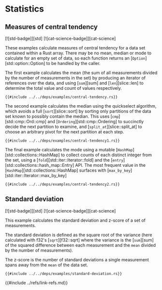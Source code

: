 # Statistics

## Measures of central tendency

[![std-badge]][std] [![cat-science-badge]][cat-science]

These examples calculate measures of central tendency for a data set contained within a Rust array. There may be no mean, median or mode to calculate for an empty set of data, so each function returns an [`Option`][std::option::Option] to be handled by the caller.

The first example calculates the mean (the sum of all measurements divided by the number of measurements in the set) by producing an iterator of references over the data, and using [`sum`][sum] and [`len`][slice::len] to determine the total value and count of values respectively.

```rust,editable
{{#include ../../deps/examples/central-tendency.rs}}
```

The second example calculates the median using the quickselect algorithm, which avoids a full [`sort`][slice::sort] by sorting only partitions of the data set known to possibly contain the median. This uses [`cmp`][std::cmp::Ord::cmp] and [`Ordering`][std::cmp::Ordering] to succinctly decide the next partition to examine, and [`split_at`][slice::split_at] to choose an arbitrary pivot for the next partition at each step.

```rust,editable
{{#include ../../deps/examples/central-tendency1.rs}}
```

The final example calculates the mode using a mutable [`HashMap`][std::collections::HashMap] to collect counts of each distinct integer from the set, using a [`fold`][std::iter::Iterator::fold] and the [`entry`][std::collections::hash_map::Entry] API. The most frequent value in the [`HashMap`][std::collections::HashMap] surfaces with [`max_by_key`][std::iter::Iterator::max_by_key]

```rust,editable
{{#include ../../deps/examples/central-tendency2.rs}}
```

## Standard deviation

[![std-badge]][std] [![cat-science-badge]][cat-science]

This example calculates the standard deviation and z-score of a set of measurements.

The standard deviation is defined as the square root of the variance (here calculated with f32's [`sqrt`][f32::sqrt] where the variance is the [`sum`][sum] of the squared difference between each measurement and the `mean` divided by the number of measurements).

The z-score is the number of standard deviations a single measurement spans away from the `mean` of the data set.

```rust,editable
{{#include ../../deps/examples/standard-deviation.rs}}
```

{{#include ../refs/link-refs.md}}
